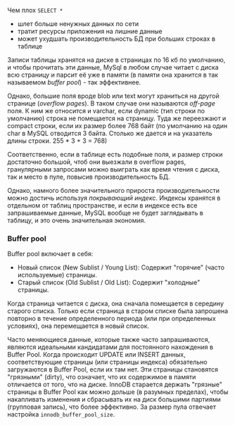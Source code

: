 Чем плох `SELECT *`
- шлет больше ненужных данных по сети
- тратит ресурсы приложения на лишние данные
- может ухудшать производительность БД при больших строках в таблице

Записи таблицы хранятся на диске в страницах по 16 кб по умолчанию, и чтобы прочитать эти данные, MySql в любом случае читает с диска всю страницу и парсит её уже в памяти (в памяти она хранится в так называемом *buffer pool*) - так эффективнее. 

Однако, большие поля вроде blob или text могут храниться на другой странице (*overflow pages*). В таком случае они называются *off-page* поля. К ним же относится и varchar, если dynamic (тип строки по умолчанию) строка не помещается на страницу. Туда же переезжают и compact строки, если их размер более 768 байт (по умолчанию на один char в MySQL отводится 3 байта. Столько же дается и на указатель длины строки. 255 * 3 + 3 = 768)

Соответственно, если в таблице есть подобные поля, и размер строки достаточно большой, чтоб они выезжали в overflow pages, гранулярными запросами можно выиграть как время чтения с диска, так и место в пуле, повысив производительность БД.

Однако, намного более значительного прироста производительности можно достичь используя *покрывающий индекс*. Индексы хранятся в отдельном от таблиц пространстве, и если в индексе есть все запрашиваемые данные, MySQL вообще не будет заглядывать в таблицу, и это очень значительная экономия.
### Buffer pool

Buffer pool включает в себя:
- Новый список (New Sublist / Young List): Содержит "горячие" (часто используемые) страницы.
- Старый список (Old Sublist / Old List): Содержит "холодные" страницы.

Когда страница читается с диска, она сначала помещается в середину старого списка. Только если страница в старом списке была запрошена повторно в течение определенного периода (или при определенных условиях), она перемещается в новый список.

Часто меняющиеся данные, которые также часто запрашиваются, являются идеальными кандидатами для постоянного нахождения в Buffer Pool.
Когда происходит UPDATE или INSERT данных, соответствующие страницы (или страницы индекса) обязательно загружаются в Buffer Pool, если их там нет. Эти страницы становятся "грязными" (dirty), что означает, что их содержимое в памяти отличается от того, что на диске. InnoDB старается держать "грязные" страницы в Buffer Pool как можно дольше (в разумных пределах), чтобы накапливать изменения и сбрасывать их на диск большими партиями (групповая запись), что более эффективно. За размер пула отвечает настройка `innodb_buffer_pool_size`.
